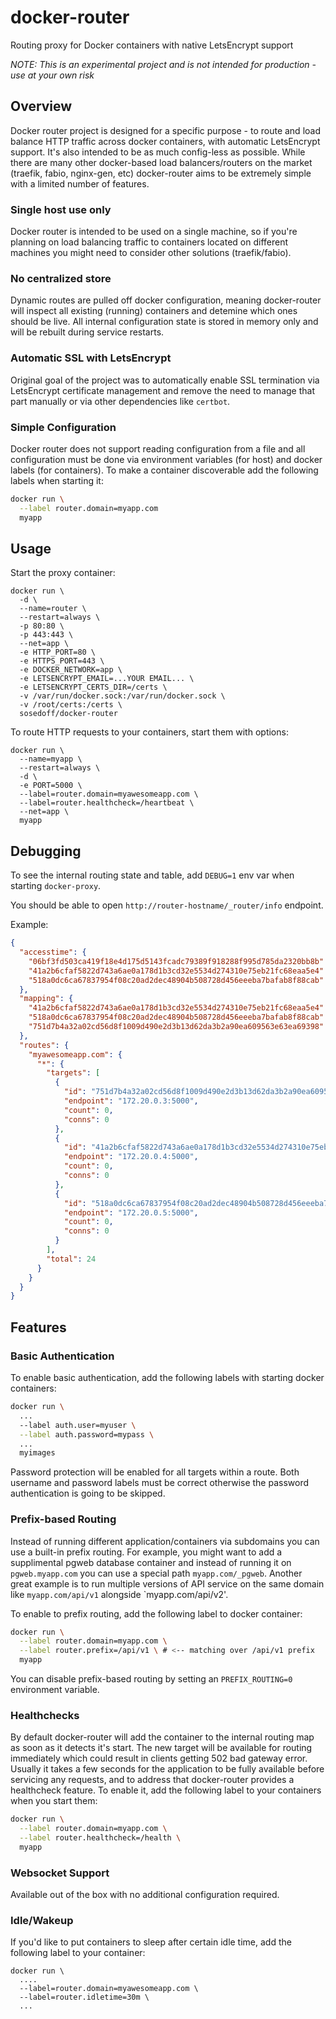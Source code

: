 # docker-router

Routing proxy for Docker containers with native LetsEncrypt support

*NOTE: This is an experimental project and is not intended for production - use at your own risk*

## Overview

Docker router project is designed for a specific purpose - to route and load balance
HTTP traffic across docker containers, with automatic LetsEncrypt support. It's also
intended to be as much config-less as possible. While there are many other docker-based
load balancers/routers on the market (traefik, fabio, nginx-gen, etc) docker-router
aims to be extremely simple with a limited number of features.

### Single host use only

Docker router is intended to be used on a single machine, so if you're planning 
on load balancing traffic to containers located on different machines you might need
to consider other solutions (traefik/fabio).

### No centralized store

Dynamic routes are pulled off docker configuration, meaning docker-router will
inspect all existing (running) containers and detemine which ones should be live.
All internal configuration state is stored in memory only and will be rebuilt during
service restarts.

### Automatic SSL with LetsEncrypt

Original goal of the project was to automatically enable SSL termination via LetsEncrypt
certificate management and remove the need to manage that part manually or via 
other dependencies like `certbot`.

### Simple Configuration

Docker router does not support reading configuration from a file and all configuration
must be done via environment variables (for host) and docker labels (for containers). 
To make a container discoverable add the following labels when starting it:

```bash
docker run \
  --label router.domain=myapp.com
  myapp
```

## Usage

Start the proxy container:

```
docker run \
  -d \
  --name=router \
  --restart=always \
  -p 80:80 \
  -p 443:443 \
  --net=app \
  -e HTTP_PORT=80 \
  -e HTTPS_PORT=443 \
  -e DOCKER_NETWORK=app \
  -e LETSENCRYPT_EMAIL=...YOUR EMAIL... \
  -e LETSENCRYPT_CERTS_DIR=/certs \
  -v /var/run/docker.sock:/var/run/docker.sock \
  -v /root/certs:/certs \
  sosedoff/docker-router
```

To route HTTP requests to your containers, start them with options:

```
docker run \
  --name=myapp \
  --restart=always \
  -d \
  -e PORT=5000 \
  --label=router.domain=myawesomeapp.com \
  --label=router.healthcheck=/heartbeat \
  --net=app \
  myapp
```

## Debugging

To see the internal routing state and table, add `DEBUG=1` env var when starting `docker-proxy`.

You should be able to open `http://router-hostname/_router/info` endpoint.

Example:

```json
{
  "accesstime": {
    "06bf3fd503ca419f18e4d175d5143fcadc79389f918288f995d785da2320bb8b": "2019-04-26T16:48:38.12782292Z",
    "41a2b6cfaf5822d743a6ae0a178d1b3cd32e5534d274310e75eb21fc68eaa5e4": "2019-04-26T16:57:06.655900487Z",
    "518a0dc6ca67837954f08c20ad2dec48904b508728d456eeeba7bafab8f88cab": "2019-04-26T16:57:06.958181838Z"
  },
  "mapping": {
    "41a2b6cfaf5822d743a6ae0a178d1b3cd32e5534d274310e75eb21fc68eaa5e4": "myawesomeapp.com@*",
    "518a0dc6ca67837954f08c20ad2dec48904b508728d456eeeba7bafab8f88cab": "myawesomeapp.com@*",
    "751d7b4a32a02cd56d8f1009d490e2d3b13d62da3b2a90ea609563e63ea69398": "myawesomeapp.com@*"
  },
  "routes": {
    "myawesomeapp.com": {
      "*": {
        "targets": [
          {
            "id": "751d7b4a32a02cd56d8f1009d490e2d3b13d62da3b2a90ea609563e63ea69398",
            "endpoint": "172.20.0.3:5000",
            "count": 0,
            "conns": 0
          },
          {
            "id": "41a2b6cfaf5822d743a6ae0a178d1b3cd32e5534d274310e75eb21fc68eaa5e4",
            "endpoint": "172.20.0.4:5000",
            "count": 0,
            "conns": 0
          },
          {
            "id": "518a0dc6ca67837954f08c20ad2dec48904b508728d456eeeba7bafab8f88cab",
            "endpoint": "172.20.0.5:5000",
            "count": 0,
            "conns": 0
          }
        ],
        "total": 24
      }
    }
  }
}
```

## Features

### Basic Authentication

To enable basic authentication, add the following labels with starting docker containers:

```bash
docker run \
  ...
  --label auth.user=myuser \
  --label auth.password=mypass \
  ...
  myimages
```

Password protection will be enabled for all targets within a route. Both username
and password labels must be correct otherwise the password authentication is going
to be skipped.

### Prefix-based Routing

Instead of running different application/containers via subdomains you can use
a built-in prefix routing. For example, you might want to add a supplimental pgweb
database container and instead of running it on `pgweb.myapp.com` you can use a special
path `myapp.com/_pgweb`. Another great example is to run multiple versions of API service
on the same domain like `myapp.com/api/v1` alongside `myapp.com/api/v2'.

To enable to prefix routing, add the following label to docker container:

```bash
docker run \
  --label router.domain=myapp.com \
  --label router.prefix=/api/v1 \ # <-- matching over /api/v1 prefix
  myapp
```

You can disable prefix-based routing by setting an `PREFIX_ROUTING=0` environment
variable.

### Healthchecks

By default docker-router will add the container to the internal routing map as soon
as it detects it's start. The new target will be available for routing immediately which
could result in clients getting 502 bad gateway error. Usually it takes a few seconds
for the application to be fully available before servicing any requests, and to
address that docker-router provides a healthcheck feature. To enable it, add the 
following label to your containers when you start them:

```bash
docker run \
  --label router.domain=myapp.com \
  --label router.healthcheck=/health \
  myapp
```

### Websocket Support

Available out of the box with no additional configuration required.

### Idle/Wakeup

If you'd like to put containers to sleep after certain idle time, add the following
label to your container:

```
docker run \
  .... 
  --label=router.domain=myawesomeapp.com \
  --label=router.idletime=30m \
  ...
```